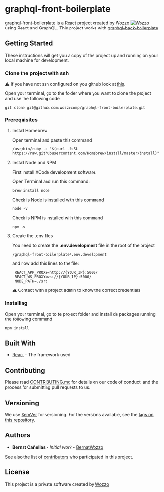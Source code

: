 # graphql-front-boilerplate

graphql-front-boilerplate is a React project created by Wozzo [![Wozzo](https://www.wozzo.es/favicon.ico 'Wozzo')](https://www.wozzo.es) using React and GraphQL. This project works with [graphql-back-boilerplate](https://github.com/wozzocomp/graphql-back-boilerplate)

## Getting Started

These instructions will get you a copy of the project up and running on your local machine for development.

### Clone the project with ssh

⚠️ If you have not ssh configured on you github look at [this](https://help.github.com/en/articles/generating-a-new-ssh-key-and-adding-it-to-the-ssh-agent).

Open your terminal, go to the folder where you want to clone the project and use the following code

```
git clone git@github.com:wozzocomp/graphql-front-boilerplate.git
```

### Prerequisites

1. Install Homebrew

   Open terminal and paste this command

   ```
   /usr/bin/ruby -e "$(curl -fsSL https://raw.githubusercontent.com/Homebrew/install/master/install)"
   ```

2. Install Node and NPM

   First Install XCode development software.

   Open Terminal and run this command:

   ```
   brew install node
   ```

   Check is Node is installed with this command

   ```
   node -v
   ```

   Check is NPM is installed with this command

   ```
   npm -v
   ```

3. Create the .env files

   You need to create the **.env.development** file in the root of the project

   ```
   /graphql-front-boilerplate/.env.development
   ```

   and now add this lines to the file:

   ```
    REACT_APP_PROXY=http://{YOUR_IP}:5000/
    REACT_WS_PROXY=ws://{YOUR_IP}:5000/
    NODE_PATH=./src
   ```

   ⚠️ Contact with a project admin to know the correct credentials.

### Installing

Open your terminal, go to te project folder and install de packages running the following command

```
npm install
```

## Built With

- [React](https://es.reactjs.org/docs/getting-started.html) - The framework used

## Contributing

Please read [CONTRIBUTING.md](https://github.com/wozzocomp/graphql-front-boilerplate/blob/development/CONTRIBUTING.md) for details on our code of conduct, and the process for submitting pull requests to us.

## Versioning

We use [SemVer](http://semver.org/) for versioning. For the versions available, see the [tags on this repository](https://github.com/wozzocomp/graphql-front-boilerplate/tags).

## Authors

- **Bernat Cañellas** - _Initial work_ - [BernatWozzo](https://github.com/BernatWozzo)

See also the list of [contributors](https://github.com/wozzocomp/graphql-front-boilerplate/contributors) who participated in this project.

## License

This project is a private software created by [Wozzo](https://github.com/wozzocomp)
